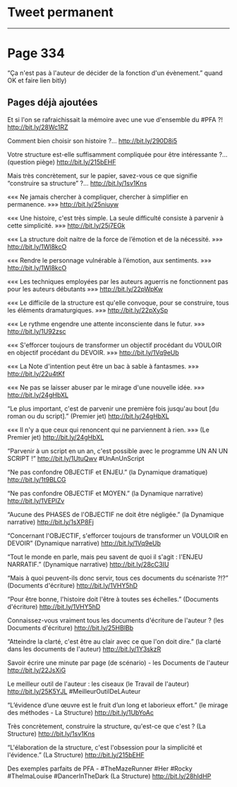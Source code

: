 # Tweet permanent


---------------------------------------------------------------------


# Page 334
“Ça n'est pas à l'auteur de décider de la fonction d'un évènement.”
quand OK et faire lien bitly)


## Pages déjà ajoutées

Et si l'on se rafraichissait la mémoire avec une vue d'ensemble du #PFA ?! http://bit.ly/28Wc1RZ

Comment bien choisir son histoire ?… http://bit.ly/290D8i5

Votre structure est-elle suffisamment compliquée pour être intéressante ?… (question piège) http://bit.ly/215bEHF

Mais très concrètement, sur le papier, savez-vous ce que signifie “construire sa structure” ?… http://bit.ly/1sv1Kns

««« Ne jamais chercher à compliquer, chercher à simplifier en permanence. »»» http://bit.ly/25niuyw

««« Une histoire, c'est très simple. La seule difficulté consiste à parvenir à cette simplicité. »»» http://bit.ly/25j7EGk

««« La structure doit naitre de la force de l’émotion et de la nécessité. »»» http://bit.ly/1Wl8kcO

««« Rendre le personnage vulnérable à l’émotion, aux sentiments. »»» http://bit.ly/1Wl8kcO

««« Les techniques employées par les auteurs aguerris ne fonctionnent pas pour les auteurs débutants »»» http://bit.ly/22pWpKw

««« Le difficile de la structure est qu'elle convoque, pour se construire, tous les éléments dramaturgiques. »»» http://bit.ly/22pXySp

««« Le rythme engendre une attente inconsciente dans le futur. »»» http://bit.ly/1U92zsc

««« S'efforcer toujours de transformer un objectif procédant du VOULOIR en objectif procédant du DEVOIR. »»» http://bit.ly/1Vq9eUb

««« La Note d'intention peut être un bac à sable à fantasmes. »»» http://bit.ly/22u4tKf

««« Ne pas se laisser abuser par le mirage d'une nouvelle idée. »»» http://bit.ly/24gHbXL

“Le plus important, c'est de parvenir une première fois jusqu'au bout [du roman ou du script].” (Premier jet) http://bit.ly/24gHbXL

««« Il n'y a que ceux qui renoncent qui ne parviennent à rien. »»» (Le Premier jet) http://bit.ly/24gHbXL

“Parvenir à un script en un an, c'est possible avec le programme UN AN UN SCRIPT !” http://bit.ly/1UtuQwv #UnAnUnScript

“Ne pas confondre OBJECTIF et ENJEU.” (la Dynamique dramatique) http://bit.ly/1t9BLCG

“Ne pas confondre OBJECTIF et MOYEN.” (la Dynamique narrative) http://bit.ly/1VEPlZv

“Aucune des PHASES de l'OBJECTIF ne doit être négligée.” (la Dynamique narrative) http://bit.ly/1sXP8Fj

“Concernant l'OBJECTIF, s'efforcer toujours de transformer un VOULOIR en DEVOIR” (Dynamique narrative) http://bit.ly/1Vq9eUb

“Tout le monde en parle, mais peu savent de quoi il s'agit : l'ENJEU NARRATIF.” (Dynamique narrative) http://bit.ly/28cC3IU

“Mais à quoi peuvent-ils donc servir, tous ces documents du scénariste ?!?” (Documents d'écriture) http://bit.ly/1VHY5hD

“Pour être bonne, l'histoire doit l'être à toutes ses échelles.” (Documents d'écriture) http://bit.ly/1VHY5hD

Connaissez-vous vraiment tous les documents d'écriture de l'auteur ? (les Documents d'écriture) http://bit.ly/25HBlBb

“Atteindre la clarté, c'est être au clair avec ce que l'on doit dire.” (la clarté dans les documents de l'auteur) http://bit.ly/1Y3skzR

Savoir écrire une minute par page (de scénario) - les Documents de l'auteur http://bit.ly/22JsXiG

Le meilleur outil de l'auteur : les ciseaux (le Travail de l'auteur) http://bit.ly/25K5YJL #MeilleurOutilDeLAuteur

“L’évidence d’une œuvre est le fruit d’un long et laborieux effort.” (le mirage des méthodes - La Structure) http://bit.ly/1UbYoAc

Très concrètement, construire la structure, qu'est-ce que c'est ? (La Structure) http://bit.ly/1sv1Kns

“L'élaboration de la structure, c'est l'obsession pour la simplicité et l'évidence.” (La Structure) http://bit.ly/215bEHF

Des exemples parfaits de PFA - #TheMazeRunner #Her #Rocky #ThelmaLouise #DancerInTheDark (La Structure) http://bit.ly/28hIdHP
